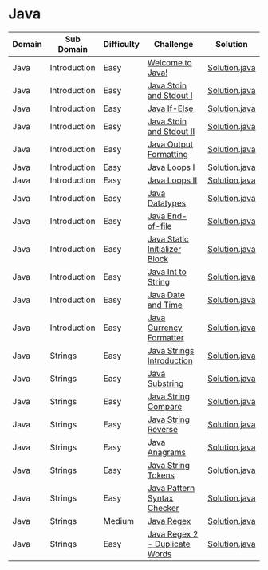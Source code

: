 # Java

| Domain    | Sub Domain   | Difficulty |Challenge | Solution |
| --------- | ------------ | ---------- | -------- | -------- |
| Java      | Introduction | Easy       | [Welcome to Java!](https://www.hackerrank.com/challenges/welcome-to-java)  | [Solution.java](src/introduction/welcome/Solution.java?ts=4) |
| Java      | Introduction | Easy       | [Java Stdin and Stdout I](https://www.hackerrank.com/challenges/java-stdin-and-stdout-1)  | [Solution.java](src/introduction/stdinout1/Solution.java?ts=4) |
| Java      | Introduction | Easy       | [Java If-Else](https://www.hackerrank.com/challenges/java-if-else)  | [Solution.java](src/introduction/ifelse/Solution.java?ts=4) |
| Java      | Introduction | Easy       | [Java Stdin and Stdout II](https://www.hackerrank.com/challenges/java-stdin-stdout)  | [Solution.java](src/introduction/stdinout2/Solution.java?ts=4) |
| Java      | Introduction | Easy       | [Java Output Formatting](https://www.hackerrank.com/challenges/java-output-formatting)  | [Solution.java](src/introduction/outputformatting/Solution.java?ts=4) |
| Java      | Introduction | Easy       | [Java Loops I](https://www.hackerrank.com/challenges/java-loops-i)  | [Solution.java](src/introduction/loops1/Solution.java?ts=4) |
| Java      | Introduction | Easy       | [Java Loops II](https://www.hackerrank.com/challenges/java-loops)  | [Solution.java](src/introduction/loops2/Solution.java?ts=4) |
| Java      | Introduction | Easy       | [Java Datatypes](https://www.hackerrank.com/challenges/java-datatypes)  | [Solution.java](src/introduction/datatypes/Solution.java?ts=4) |
| Java      | Introduction | Easy       | [Java End-of-file](https://www.hackerrank.com/challenges/java-end-of-file)  | [Solution.java](src/introduction/endoffile/Solution.java?ts=4) |
| Java      | Introduction | Easy       | [Java Static Initializer Block](https://www.hackerrank.com/challenges/java-static-initializer-block)  | [Solution.java](src/introduction/staticinitblock/Solution.java?ts=4) |
| Java      | Introduction | Easy       | [Java Int to String](https://www.hackerrank.com/challenges/java-int-to-string)  | [Solution.java](src/introduction/inttostr/Solution.java?ts=4) |
| Java      | Introduction | Easy       | [Java Date and Time](https://www.hackerrank.com/challenges/java-date-and-time)  | [Solution.java](src/introduction/dateandtime/Solution.java?ts=4) |
| Java      | Introduction | Easy       | [Java Currency Formatter](https://www.hackerrank.com/challenges/java-currency-formatter)  | [Solution.java](src/introduction/currencyformatter/Solution.java?ts=4) |
| Java      | Strings      | Easy       | [Java Strings Introduction](https://www.hackerrank.com/challenges/java-strings-introduction)  | [Solution.java](src/strings/introduction/Solution.java?ts=4) |
| Java      | Strings      | Easy       | [Java Substring](https://www.hackerrank.com/challenges/java-substring)  | [Solution.java](src/strings/substring/Solution.java?ts=4) |
| Java      | Strings      | Easy       | [Java String Compare](https://www.hackerrank.com/challenges/java-string-compare)  | [Solution.java](src/strings/compare/Solution.java?ts=4) |
| Java      | Strings      | Easy       | [Java String Reverse](https://www.hackerrank.com/challenges/java-string-reverse)  | [Solution.java](src/strings/reverse/Solution.java?ts=4) |
| Java      | Strings      | Easy       | [Java Anagrams](https://www.hackerrank.com/challenges/java-anagrams)  | [Solution.java](src/strings/anagrams/Solution.java?ts=4) |
| Java      | Strings      | Easy       | [Java String Tokens](https://www.hackerrank.com/challenges/java-string-tokens)  | [Solution.java](src/strings/tokens/Solution.java?ts=4) |
| Java      | Strings      | Easy       | [Java Pattern Syntax Checker](https://www.hackerrank.com/challenges/java-string-tokens)  | [Solution.java](src/strings/syntaxchecker/Solution.java?ts=4) |
| Java      | Strings      | Medium     | [Java Regex](https://www.hackerrank.com/challenges/java-regex)  | [Solution.java](src/strings/regex/Solution.java?ts=4) |
| Java      | Strings      | Easy       | [Java Regex 2 - Duplicate Words](https://www.hackerrank.com/challenges/duplicate-word)  | [Solution.java](src/strings/duplicatewords/Solution.java?ts=4) |